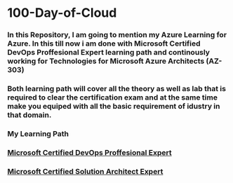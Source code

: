 # 100-Day-of-Cloud
### In this Repository, I am going to mention my Azure Learning for Azure. In this till now i am done with Microsoft Certified DevOps Proffesional Expert learning path and continously working for Technologies for Microsoft Azure Architects (AZ-303)


### Both learning path will cover all the theory as well as lab that is required to clear the certification exam and at the same time make you equiped with all the basic requirement of idustry in that domain.

### My Learning Path

### [Microsoft Certified DevOps Proffesional Expert](https://github.com/sauravraghuvanshi/100-Day-of-Azure/tree/main/Microsoft%20Certified%20DevOps%20Engineer%20Expert)
### [Microsoft Certified Solution Architect Expert](https://github.com/sauravraghuvanshi/100-Day-of-Azure/tree/main/Microsoft%20Certified%20Solution%20Architect%20Expert)







